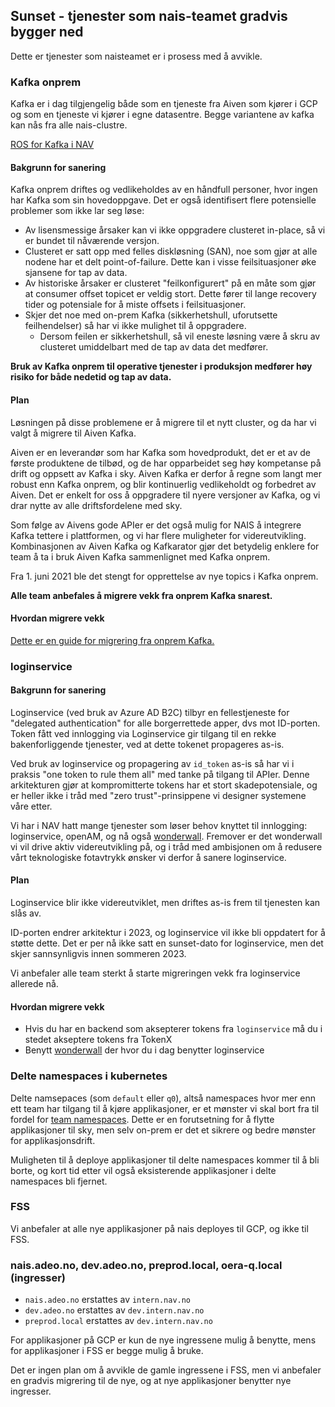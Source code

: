 ## Sunset - tjenester som nais-teamet gradvis bygger ned

Dette er tjenester som naisteamet er i prosess med å avvikle.


### Kafka onprem

Kafka er i dag tilgjengelig både som en tjeneste fra Aiven som kjører i GCP og som en tjeneste vi kjører i egne datasentre.
Begge variantene av kafka kan nås fra alle nais-clustre. 

[ROS for Kafka i NAV](https://apps.powerapps.com/play/f8517640-ea01-46e2-9c09-be6b05013566?ID=252)

#### Bakgrunn for sanering

Kafka onprem driftes og vedlikeholdes av en håndfull personer, hvor ingen har Kafka som sin hovedoppgave.
Det er også identifisert flere potensielle problemer som ikke lar seg løse:

- Av lisensmessige årsaker kan vi ikke oppgradere clusteret in-place, så vi er bundet til nåværende versjon.
- Clusteret er satt opp med felles diskløsning (SAN), noe som gjør at alle nodene har et delt point-of-failure.
  Dette kan i visse feilsituasjoner øke sjansene for tap av data.
- Av historiske årsaker er clusteret "feilkonfigurert" på en måte som gjør at consumer offset topicet er veldig stort.
  Dette fører til lange recovery tider og potensiale for å miste offsets i feilsituasjoner.
- Skjer det noe med on-prem Kafka (sikkerhetshull, uforutsette feilhendelser) så har vi ikke mulighet til å oppgradere.
  - Dersom feilen er sikkerhetshull, så vil eneste løsning være å skru av clusteret umiddelbart med de tap av data det medfører.

**Bruk av Kafka onprem til operative tjenester i produksjon medfører høy risiko for både nedetid og tap av data.**

#### Plan
Løsningen på disse problemene er å migrere til et nytt cluster, og da har vi valgt å migrere til Aiven Kafka.

Aiven er en leverandør som har Kafka som hovedprodukt, det er et av de første produktene de tilbød, og de har opparbeidet seg høy kompetanse på drift og oppsett av Kafka i sky.
Aiven Kafka er derfor å regne som langt mer robust enn Kafka onprem, og blir kontinuerlig vedlikeholdt og forbedret av Aiven.
Det er enkelt for oss å oppgradere til nyere versjoner av Kafka, og vi drar nytte av alle driftsfordelene med sky.

Som følge av Aivens gode APIer er det også mulig for NAIS å integrere Kafka tettere i plattformen, og vi har flere muligheter for videreutvikling.
Kombinasjonen av Aiven Kafka og Kafkarator gjør det betydelig enklere for team å ta i bruk Aiven Kafka sammenlignet med Kafka onprem.

Fra 1. juni 2021 ble det stengt for opprettelse av nye topics i Kafka onprem. 

**Alle team anbefales å migrere vekk fra onprem Kafka snarest.** 

#### Hvordan migrere vekk
[Dette er en guide for migrering fra onprem Kafka.](https://doc.nais.io/persistence/kafka/migrate_from_onprem/)


### loginservice

#### Bakgrunn for sanering
Loginservice (ved bruk av Azure AD B2C) tilbyr en fellestjeneste for "delegated authentication" for alle borgerrettede apper, dvs mot ID-porten.
Token fått ved innlogging via Loginservice gir tilgang til en rekke bakenforliggende tjenester, ved at dette tokenet propageres as-is.

Ved bruk av loginservice og propagering av `id_token` as-is så har vi i praksis "one token to rule them all" med tanke på tilgang til APIer. 
Denne arkitekturen gjør at kompromitterte tokens har et stort skadepotensiale, og er heller ikke i tråd med "zero trust"-prinsippene vi designer systemene våre etter. 

Vi har i NAV hatt mange tjenester som løser behov knyttet til innlogging: loginservice, openAM, og nå også [wonderwall](https://doc.nais.io/appendix/wonderwall/). 
Fremover er det wonderwall vi vil drive aktiv videreutvikling på, og i tråd med ambisjonen om å redusere vårt teknologiske fotavtrykk ønsker vi derfor å sanere loginservice.


#### Plan
Loginservice blir ikke videreutviklet, men driftes as-is frem til tjenesten kan slås av.

ID-porten endrer arkitektur i 2023, og loginservice vil ikke bli oppdatert for å støtte dette. 
Det er per nå ikke satt en sunset-dato for loginservice, men det skjer sannsynligvis innen sommeren 2023.

Vi anbefaler alle team sterkt å starte migreringen vekk fra loginservice allerede nå.


#### Hvordan migrere vekk
* Hvis du har en backend som aksepterer tokens fra `loginservice` må du i stedet akseptere tokens fra TokenX
* Benytt [wonderwall](https://doc.nais.io/appendix/wonderwall/) der hvor du i dag benytter loginservice


### Delte namespaces i kubernetes
Delte namsepaces (som `default` eller `q0`), altså namespaces hvor mer enn ett team har tilgang til å kjøre applikasjoner, er et mønster vi skal bort fra til fordel for [team namespaces](https://docs.nais.io/clusters/team-namespaces/). Dette er en forutsetning for å flytte applikasjoner til sky, men selv on-prem er det et sikrere og bedre mønster for applikasjonsdrift.

Muligheten til å deploye applikasjoner til delte namespaces kommer til å bli borte, og kort tid etter vil også eksisterende applikasjoner i delte namespaces bli fjernet.


### FSS

Vi anbefaler at alle nye applikasjoner på nais deployes til GCP, og ikke til FSS.


### nais.adeo.no, dev.adeo.no, preprod.local, oera-q.local (ingresser)

- `nais.adeo.no` erstattes av `intern.nav.no`
- `dev.adeo.no` erstattes av `dev.intern.nav.no`
- `preprod.local` erstattes av `dev.intern.nav.no`

For applikasjoner på GCP er kun de nye ingressene mulig å benytte, mens for applikasjoner i FSS er begge mulig å bruke. 

Det er ingen plan om å avvikle de gamle ingressene i FSS, men vi anbefaler en gradvis migrering til de nye, og at nye applikasjoner benytter nye ingresser.
